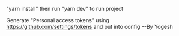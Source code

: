 "yarn install" then
run "yarn dev" to run project


Generate "Personal access tokens" using https://github.com/settings/tokens and put into config
  --By Yogesh
